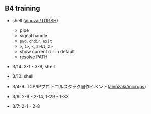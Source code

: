 ## B4 training

- shell  ([ainozai/TURSH](https://github.com/ainozaki/TURSH))
	- pipe
	- signal handle
	- `pwd`, `chdir`, `exit`
	- `>`, `1>`, `<`, `2>&1`, `2>`
	- show current dir in default
	- resolve PATH


- 3/14: 3-1 - 3-9, shell
- 3/10: shell
- 3/4-9: TCP/IPプロトコルスタック自作イベント([ainozaki/microps](https://github.com/ainozaki/microps/tree/work))
- 3/9: 2-9 - 2-14, 1-29 - 1-33
- 3/7: 2-1 - 2-8
